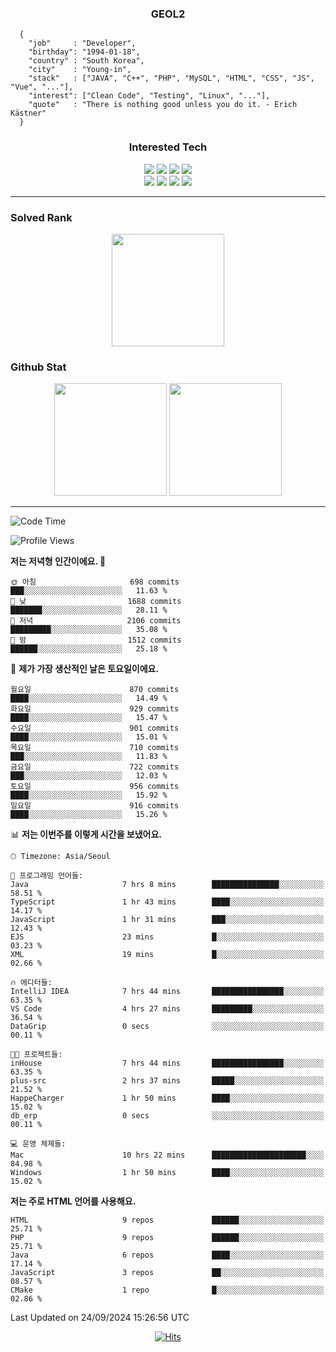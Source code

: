 <div align="center">

  ### GEOL2
</div>

```
  {
    "job"     : "Developer",
    "birthday": "1994-01-18",
    "country" : "South Korea",
    "city"    : "Young-in",
    "stack"   : ["JAVA", "C++", "PHP", "MySQL", "HTML", "CSS", "JS", "Vue", "..."],
    "interest": ["Clean Code", "Testing", "Linux", "..."], 
    "quote"   : "There is nothing good unless you do it. - Erich Kästner"
  }
  ```
  
<div align="center">
  
  ### Interested Tech
  
  <img src="https://img.shields.io/badge/CodeIgniter4-E34F26?style=flat-square&logo=codeigniter&logoColor=white">
    <img src="https://img.shields.io/badge/Laravel-F05340?style=flat-square&logo=Laravel&logoColor=white">
  <img src="https://img.shields.io/badge/SpringBoot-6DB33F?style=flat-square&logo=SpringBoot&logoColor=white">
  <img src="https://img.shields.io/badge/Express-000000?style=flat-square&logo=Express&logoColor=white">
  <br>
  <img src="https://img.shields.io/badge/Three.js-000000?style=flat-square&logo=Three.js&logoColor=white">
  <img src="https://img.shields.io/badge/JavaScript-F7DF1E?style=flat-square&logo=JavaScript&logoColor=black">
  <img src="https://img.shields.io/badge/TypeScript-007acc?style=flat-square&logo=TypeScript&logoColor=black">
  <img src="https://img.shields.io/badge/MySQL-4479A1?style=flat-square&logo=mysql&logoColor=white"><br>

</div>

------------

  ### Solved Rank
  
  <div align="center">
    <img height="180em" src="https://mazassumnida.wtf/api/v2/generate_badge?boj=geol2">
  </div>
  
  ### Github Stat 
  <div align="center">
    <img height="180em" src="https://github-readme-stats-git-masterrstaa-rickstaa.vercel.app/api?username=geol2&show_icons=true&theme=dark">
    <img height="180em" src="https://github-readme-stats-git-masterrstaa-rickstaa.vercel.app/api/top-langs/?username=geol2&show_icons=true&hide=css,scss,html&layout=compact&theme=dark&count_private=true&langs_count=8">
  </div>
  
------------

<!--START_SECTION:waka-->
![Code Time](http://img.shields.io/badge/Code%20Time-3%2C207%20hrs%2039%20mins-blue)

![Profile Views](http://img.shields.io/badge/Profile%20Views-11-blue)

**저는 저녁형 인간이에요. 🦉** 

```text
🌞 아침                     698 commits         ███░░░░░░░░░░░░░░░░░░░░░░   11.63 % 
🌆 낮　                     1688 commits        ███████░░░░░░░░░░░░░░░░░░   28.11 % 
🌃 저녁                     2106 commits        █████████░░░░░░░░░░░░░░░░   35.08 % 
🌙 밤　                     1512 commits        ██████░░░░░░░░░░░░░░░░░░░   25.18 % 
```
📅 **제가 가장 생산적인 날은 토요일이에요.** 

```text
월요일                      870 commits         ████░░░░░░░░░░░░░░░░░░░░░   14.49 % 
화요일                      929 commits         ████░░░░░░░░░░░░░░░░░░░░░   15.47 % 
수요일                      901 commits         ████░░░░░░░░░░░░░░░░░░░░░   15.01 % 
목요일                      710 commits         ███░░░░░░░░░░░░░░░░░░░░░░   11.83 % 
금요일                      722 commits         ███░░░░░░░░░░░░░░░░░░░░░░   12.03 % 
토요일                      956 commits         ████░░░░░░░░░░░░░░░░░░░░░   15.92 % 
일요일                      916 commits         ████░░░░░░░░░░░░░░░░░░░░░   15.26 % 
```


📊 **저는 이번주를 이렇게 시간을 보냈어요.** 

```text
🕑︎ Timezone: Asia/Seoul

💬 프로그래밍 언어들: 
Java                     7 hrs 8 mins        ███████████████░░░░░░░░░░   58.51 % 
TypeScript               1 hr 43 mins        ████░░░░░░░░░░░░░░░░░░░░░   14.17 % 
JavaScript               1 hr 31 mins        ███░░░░░░░░░░░░░░░░░░░░░░   12.43 % 
EJS                      23 mins             █░░░░░░░░░░░░░░░░░░░░░░░░   03.23 % 
XML                      19 mins             █░░░░░░░░░░░░░░░░░░░░░░░░   02.66 % 

🔥 에디터들: 
IntelliJ IDEA            7 hrs 44 mins       ████████████████░░░░░░░░░   63.35 % 
VS Code                  4 hrs 27 mins       █████████░░░░░░░░░░░░░░░░   36.54 % 
DataGrip                 0 secs              ░░░░░░░░░░░░░░░░░░░░░░░░░   00.11 % 

🐱‍💻 프로젝트들: 
inHouse                  7 hrs 44 mins       ████████████████░░░░░░░░░   63.35 % 
plus-src                 2 hrs 37 mins       █████░░░░░░░░░░░░░░░░░░░░   21.52 % 
HappeCharger             1 hr 50 mins        ████░░░░░░░░░░░░░░░░░░░░░   15.02 % 
db_erp                   0 secs              ░░░░░░░░░░░░░░░░░░░░░░░░░   00.11 % 

💻 운영 체제들: 
Mac                      10 hrs 22 mins      █████████████████████░░░░   84.98 % 
Windows                  1 hr 50 mins        ████░░░░░░░░░░░░░░░░░░░░░   15.02 % 
```

**저는 주로 HTML 언어를 사용해요.** 

```text
HTML                     9 repos             ██████░░░░░░░░░░░░░░░░░░░   25.71 % 
PHP                      9 repos             ██████░░░░░░░░░░░░░░░░░░░   25.71 % 
Java                     6 repos             ████░░░░░░░░░░░░░░░░░░░░░   17.14 % 
JavaScript               3 repos             ██░░░░░░░░░░░░░░░░░░░░░░░   08.57 % 
CMake                    1 repo              █░░░░░░░░░░░░░░░░░░░░░░░░   02.86 % 
```




 Last Updated on 24/09/2024 15:26:56 UTC
<!--END_SECTION:waka-->

<div align="center">
  
  [![Hits](https://hits.seeyoufarm.com/api/count/incr/badge.svg?url=https%3A%2F%2Fgithub.com%2Fgeol2&count_bg=%2379C83D&title_bg=%23555555&icon=myspace.svg&icon_color=%23E7E7E7&title=hits&edge_flat=false)](https://hits.seeyoufarm.com)
  
</div>

<!--
**Geol2/Geol2** is a ✨ _special_ ✨ repository because its `README.md` (this file) appears on your GitHub profile.

Here are some ideas to get you started:
- 🔭 I’m currently working on ...
- 🌱 I’m currently learning ...
- 👯 I’m looking to collaborate on ...
- 🤔 I’m looking for help with ...
- 💬 Ask me about ...
- 📫 How to reach me: ...
- 😄 Pronouns: ...
- ⚡ Fun fact: ...
-->
